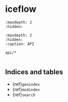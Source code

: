# iceflow

```{toctree}
:maxdepth: 2
:hidden:

```

```{toctree}
:maxdepth: 2
:hidden:
:caption: API

api/*
```

```{include} ../README.md

```

## Indices and tables

- {ref}`genindex`
- {ref}`modindex`
- {ref}`search`
